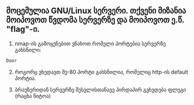 ## მოცემულია GNU/Linux სერვერი. თქვენი მიზანია მოიპოვოთ წვდომა სერვერზე და მოიპოვოთ ე.წ. "flag"-ი.

1. nmap-ის გამოყენებით ვნახოთ რომელი პორტებია სერვერზე გახსნილი:
  ```bash
  Door
  ```
  
2. როგორც ვხედავთ მე-80 პორტი გახსნილია, რომელიც http-ის default პორტია.

3. ბრაუზერიდან სერვერზე შესვლისთანავე პირდაპირ გვხვდება ფლეგი (რაცხა ნიტოა)
